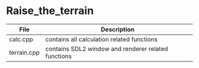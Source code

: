 # Raise_the_terrain
File | Description
--- | ---
calc.cpp | contains all calculation related functions
terrain.cpp | contains SDL2 window and renderer related functions
